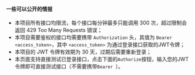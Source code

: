 #### 一些可以公开的情报

- 本项目所有接口均限流，每个接口每分钟最多只能调用 300 次，超过限制会返回 429 Too Many Requests 错误；
- 本项目需要鉴权的接口均需要携带 `Authorization` 头，其值为 `Bearer <access_token>`，其中 `<access_token>` 为通过登录接口获取的JWT令牌；
- 本项目的 JWT 令牌有效期为 30 天，过期后需要重新登录；
- 本页面支持直接测试已登录接口，点击下面的`Authorize`按钮，输入您的JWT令牌即可直接测试接口（不需要携带`Bearer `）。

